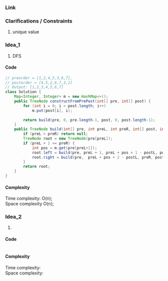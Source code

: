 
### Link



### Clarifications / Constraints

1. unique value

### Idea_1

1. DFS


#### Code

```java
// preorder = [1,2,4,5,3,6,7], 
// postorder = [4,5,2,6,7,3,1]
// Output: [1,2,3,4,5,6,7]
class Solution {
    Map<Integer, Integer> m = new HashMap<>();
    public TreeNode constructFromPrePost(int[] pre, int[] post) {
        for (int i = 0; i < post.length; i++)
            m.put(post[i], i);
        
        return build(pre, 0, pre.length-1, post, 0, post.length-1);
    }
    public TreeNode build(int[] pre, int preL, int preR, int[] post, int postL, int postR) {
        if (preL > preR) return null;
        TreeNode root = new TreeNode(pre[preL]);
        if (preL + 1 <= preR) {
            int pos = m.get(pre[preL+1]);
            root.left = build(pre, preL + 1, preL + pos + 1 - postL, post, postL, pos);
            root.right = build(pre,  preL + pos + 2 - postL, preR, post, pos + 1, postR - 1);
        }
        return root;
    }
}
```

#### Complexity

Time complexity: O(n);   
Space complexity O(n); 


### Idea_2

1. 


#### Code

```java

```

#### Complexity

Time complexity:  
Space complexity: 
